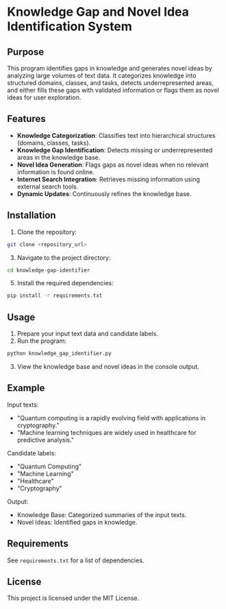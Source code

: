 # Knowledge Gap and Novel Idea Identification System

## Purpose
This program identifies gaps in knowledge and generates novel ideas by analyzing large volumes of text data. It categorizes knowledge into structured domains, classes, and tasks, detects underrepresented areas, and either fills these gaps with validated information or flags them as novel ideas for user exploration.

## Features
- **Knowledge Categorization**: Classifies text into hierarchical structures (domains, classes, tasks).
- **Knowledge Gap Identification**: Detects missing or underrepresented areas in the knowledge base.
- **Novel Idea Generation**: Flags gaps as novel ideas when no relevant information is found online.
- **Internet Search Integration**: Retrieves missing information using external search tools.
- **Dynamic Updates**: Continuously refines the knowledge base.

## Installation
1. Clone the repository:
```bash
git clone <repository_url>
```
3. Navigate to the project directory:
```bash
cd knowledge-gap-identifier
```
5. Install the required dependencies:
```bash
pip install -r requirements.txt
```

## Usage
1. Prepare your input text data and candidate labels.
2. Run the program:
```bash
python knowledge_gap_identifier.py
```
3. View the knowledge base and novel ideas in the console output.

## Example
Input texts:
- "Quantum computing is a rapidly evolving field with applications in cryptography."
- "Machine learning techniques are widely used in healthcare for predictive analysis."

Candidate labels:
- "Quantum Computing"
- "Machine Learning"
- "Healthcare"
- "Cryptography"

Output:
- Knowledge Base: Categorized summaries of the input texts.
- Novel Ideas: Identified gaps in knowledge.

## Requirements
See `requirements.txt` for a list of dependencies.

## License
This project is licensed under the MIT License.
